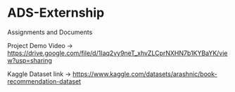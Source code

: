 # ADS-Externship
Assignments and Documents

Project Demo Video -> 
https://drive.google.com/file/d/1Iaq2vy9neT_xhvZLCprNXHN7b1KYBaYK/view?usp=sharing

Kaggle Dataset link ->
https://www.kaggle.com/datasets/arashnic/book-recommendation-dataset
